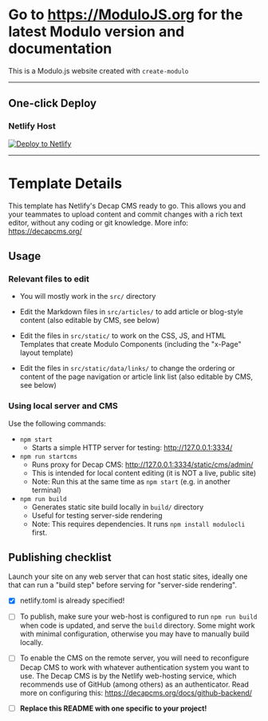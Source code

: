 # Go to <https://ModuloJS.org> for the latest Modulo version and documentation

This is a Modulo.js website created with `create-modulo`

-----------


## One-click Deploy

### Netlify Host

[![Deploy to Netlify](https://www.netlify.com/img/deploy/button.svg)](https://app.netlify.com/start/deploy?repository=https://github.com/modulo/modulo-jamstack-deploy)

----

# Template Details

This template has Netlify's Decap CMS ready to go. This allows you and your
teammates to upload content and commit changes with a rich text editor, without
any coding or git knowledge. More info: <https://decapcms.org/>


## Usage

### Relevant files to edit

- You will mostly work in the `src/` directory

- Edit the Markdown files in `src/articles/` to add article or blog-style
  content (also editable by CMS, see below)

- Edit the files in `src/static/` to work on the CSS, JS, and HTML Templates
  that create Modulo Components (including the "x-Page" layout template)

- Edit the files in `src/static/data/links/` to change the ordering or content
  of the page navigation or article link list (also editable by CMS, see below)


### Using local server and CMS

Use the following commands:

- `npm start`
    - Starts a simple HTTP server for testing: <http://127.0.0.1:3334/>
- `npm run startcms`
    - Runs proxy for Decap CMS: <http://127.0.0.1:3334/static/cms/admin/>
    - This is intended for local content editing (it is NOT a live, public site)
    - Note: Run this at the same time as `npm start` (e.g. in another terminal)
- `npm run build`
    - Generates static site build locally in `build/` directory
    - Useful for testing server-side rendering
    - Note: This requires dependencies. It runs `npm install modulocli` first.


## Publishing checklist

Launch your site on any web server that can host static sites, ideally one that
can run a "build step" before serving for "server-side rendering".

* [X] netlify.toml is already specified!

* [ ] To publish, make sure your web-host is configured to run `npm run build`
  when code is updated, and serve the `build` directory. Some might work with
  minimal configuration, otherwise you may have to manually build locally.

* [ ] To enable the CMS on the remote server, you will need to reconfigure
  Decap CMS to work with whatever authentication system you want to use. The
  Decap CMS is by the Netlify web-hosting service, which recommends use of
  GitHub (among others) as an authenticator. Read more on configuring this:
  <https://decapcms.org/docs/github-backend/>

* [ ] **Replace this README with one specific to your project!**

